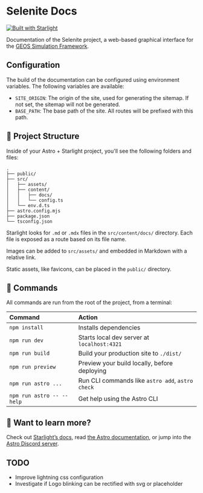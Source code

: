 # Selenite Docs
[![Built with Starlight](https://astro.badg.es/v2/built-with-starlight/tiny.svg)](https://starlight.astro.build)

Documentation of the Selenite project, a web-based graphical interface for the [GEOS Simulation Framework](https://github.com/GEOS-DEV/GEOS).

## Configuration
The build of the documentation can be configured using environment variables. The following variables are available:
- `SITE_ORIGIN`: The origin of the site, used for generating the sitemap. If not set, the sitemap will not be generated.
- `BASE_PATH`: The base path of the site. All routes will be prefixed with this path.

## 🚀 Project Structure

Inside of your Astro + Starlight project, you'll see the following folders and files:

```
.
├── public/
├── src/
│   ├── assets/
│   ├── content/
│   │   ├── docs/
│   │   └── config.ts
│   └── env.d.ts
├── astro.config.mjs
├── package.json
└── tsconfig.json
```

Starlight looks for `.md` or `.mdx` files in the `src/content/docs/` directory. Each file is exposed as a route based on its file name.

Images can be added to `src/assets/` and embedded in Markdown with a relative link.

Static assets, like favicons, can be placed in the `public/` directory.

## 🧞 Commands

All commands are run from the root of the project, from a terminal:

| Command                   | Action                                           |
| :------------------------ | :----------------------------------------------- |
| `npm install`             | Installs dependencies                            |
| `npm run dev`             | Starts local dev server at `localhost:4321`      |
| `npm run build`           | Build your production site to `./dist/`          |
| `npm run preview`         | Preview your build locally, before deploying     |
| `npm run astro ...`       | Run CLI commands like `astro add`, `astro check` |
| `npm run astro -- --help` | Get help using the Astro CLI                     |

## 👀 Want to learn more?

Check out [Starlight’s docs](https://starlight.astro.build/), read [the Astro documentation](https://docs.astro.build), or jump into the [Astro Discord server](https://astro.build/chat).

## TODO
- Improve lightning css configuration
- Investigate if Logo blinking can be rectified with svg or placeholder